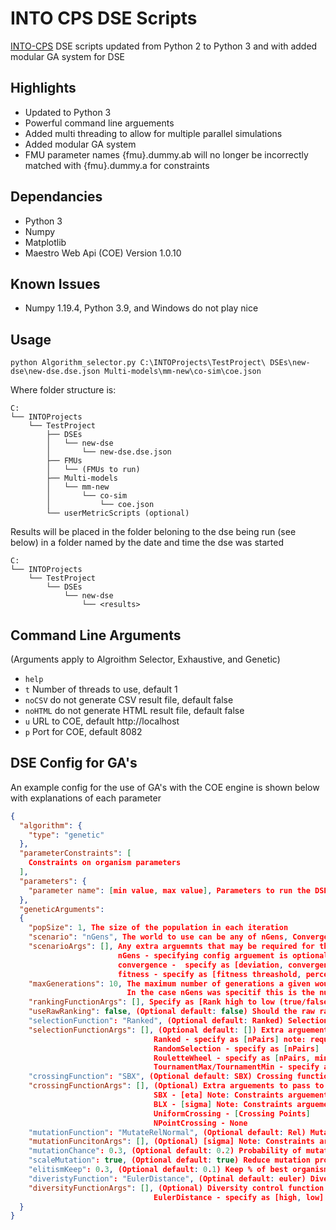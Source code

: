 # INTO CPS DSE Scripts

[INTO-CPS](https://into-cps.org/) DSE scripts updated from Python 2 to Python 3 and with added modular GA system for DSE

## Highlights
- Updated to Python 3
- Powerful command line arguements
- Added multi threading to allow for multiple parallel simulations
- Added modular GA system
- FMU parameter names {fmu}.dummy.ab will no longer be incorrectly matched with {fmu}.dummy.a for constraints

## Dependancies
- Python 3
- Numpy
- Matplotlib
- Maestro Web Api (COE) Version 1.0.10

## Known Issues
  - Numpy 1.19.4, Python 3.9, and Windows do not play nice

## Usage

```console
python Algorithm_selector.py C:\INTOProjects\TestProject\ DSEs\new-dse\new-dse.dse.json Multi-models\mm-new\co-sim\coe.json
```

Where folder structure is:
```
C:
└── INTOProjects
    └── TestProject
        ├── DSEs
        │   └── new-dse
        │       └── new-dse.dse.json
        ├── FMUs
        │   └── (FMUs to run)
        ├── Multi-models
        │   └── mm-new
        │       └── co-sim
        │           └── coe.json
        └── userMetricScripts (optional)
```

Results will be placed in the folder beloning to the dse being run (see below) in a folder named by the date and time the dse was started
```
C:
└── INTOProjects
    └── TestProject
        └── DSEs
            └── new-dse
                └── <results>
```

## Command Line Arguments

(Arguments apply to Algroithm Selector, Exhaustive, and Genetic)

- `help`
- `t` Number of threads to use, default 1
- `noCSV` do not generate CSV result file, default false
- `noHTML` do not generate HTML result file, default false
- `u` URL to COE, default http://localhost
- `p` Port for COE, default 8082

## DSE Config for GA's

An example config for the use of GA's with the COE engine is shown below with explanations of each parameter 

```json
{
  "algorithm": {
    "type": "genetic"
  },
  "parameterConstraints": [
    Constraints on organism parameters
  ],
  "parameters": {
    "parameter name": [min value, max value], Parameters to run the DSE on with a min and max ragne to create the initial population from 
  },
  "geneticArguments": 
  {
    "popSize": 1, The size of the population in each iteration
    "scenario": "nGens", The world to use can be any of nGens, Convergence, or Fitness
    "scenarioArgs": [], Any extra arguemnts that may be required for the GA world specified in scenario
                        nGens - specifying config arguement is optional
                        convergence -  specify as [deviation, convergence generations]
                        fitness - specify as [fitness threashold, percentage]
    "maxGenerations": 10, The maximum number of generations a given would can run for.
                          In the case nGens was specitif this is the number of generations the world will run for
    "rankingFunctionArgs": [], Specify as [Rank high to low (true/false), Result Key to look for in Objectives.json to use as ranking]
    "useRawRanking": false, (Optional default: false) Should the raw ranking be used
    "selectionFunction": "Ranked", (Optional default: Ranked) Selection function to be used choose from Ranked, RandomSelection, RouletteWheel, or TounamentMax/Min
    "selectionFunctionArgs": [], (Optional default: []) Extra arguements to pass to the selection function
                                Ranked - specify as [nPairs] note: requires useRawRaking = false
                                RandomSelection - specify as [nPairs]
                                RouletteWheel - specify as [nPairs, minimise fitness]
                                TournamentMax/TournamentMin - specify as [nPairs, tounament size]
    "crossingFunction": "SBX", (Optional default: SBX) Crossing function to use choose from SBX, BLX, UniformCrossing, or NPointCrossing
    "crossingFunctionArgs": [], (Optional) Extra arguements to pass to the crossing function
                                SBX - [eta] Note: Constraints arguement is automatically added
                                BLX - [sigma] Note: Constraints arguement is automatically added
                                UniformCrossing - [Crossing Points] 
                                NPointCrossing - None
    "mutationFunction": "MutateRelNormal", (Optional default: Rel) Mutation function to use choose from MutateRelNormal, MutateAbsNormal
    "mutationFuncitonArgs": [], (Optional) [sigma] Note: Constraints are automatically added
    "mutationChance": 0.3, (Optional default: 0.2) Probability of mutation
    "scaleMutation": true, (Optional default: true) Reduce mutation probability as GA runs
    "elitismKeep": 0.3, (Optional default: 0.1) Keep % of best organisms from previous generation
    "diveristyFunction": "EulerDistance", (Optinal default: euler) Diversity control function choose from EulerDistance, or None
    "diversityFunctionArgs": [], (Optional) Diversity control function arguments
                                EulerDistance - specify as [high, low]
  }
}
```

